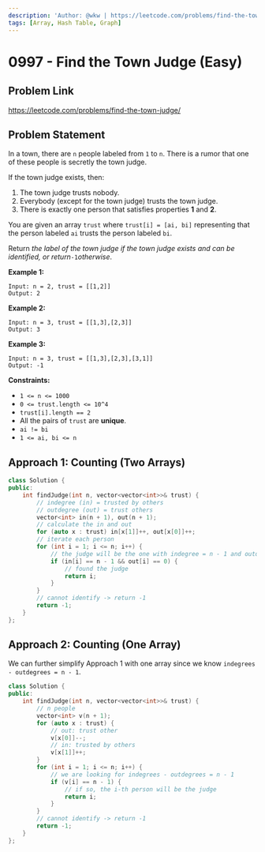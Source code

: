 ```yaml
---
description: 'Author: @wkw | https://leetcode.com/problems/find-the-town-judge/'
tags: [Array, Hash Table, Graph]
---
```


# 0997 - Find the Town Judge (Easy)

## Problem Link

https://leetcode.com/problems/find-the-town-judge/

## Problem Statement

In a town, there are `n` people labeled from `1` to `n`. There is a rumor that one of these people is secretly the town judge.

If the town judge exists, then:

1. The town judge trusts nobody.
2. Everybody (except for the town judge) trusts the town judge.
3. There is exactly one person that satisfies properties **1** and **2**.

You are given an array `trust` where `trust[i] = [ai, bi]` representing that the person labeled `ai` trusts the person labeled `bi`.

Return _the label of the town judge if the town judge exists and can be identified, or return_`-1`_otherwise_.

**Example 1:**

```
Input: n = 2, trust = [[1,2]]
Output: 2
```

**Example 2:**

```
Input: n = 3, trust = [[1,3],[2,3]]
Output: 3
```

**Example 3:**

```
Input: n = 3, trust = [[1,3],[2,3],[3,1]]
Output: -1
```

**Constraints:**

- `1 <= n <= 1000`
- `0 <= trust.length <= 10^4`
- `trust[i].length == 2`
- All the pairs of `trust` are **unique**.
- `ai != bi`
- `1 <= ai, bi <= n`

## Approach 1: Counting (Two Arrays)

<Tabs>
<TabItem value="cpp" label="C++">
<SolutionAuthor name="@wkw"/>

```cpp
class Solution {
public:
    int findJudge(int n, vector<vector<int>>& trust) {
		// indegree (in) = trusted by others
		// outdegree (out) = trust others
        vector<int> in(n + 1), out(n + 1);
		// calculate the in and out
        for (auto x : trust) in[x[1]]++, out[x[0]]++;
		// iterate each person
        for (int i = 1; i <= n; i++) {
			// the judge will be the one with indegree = n - 1 and outdegree = 0
            if (in[i] == n - 1 && out[i] == 0) {
				// found the judge
                return i;
            }
        }
        // cannot identify -> return -1
        return -1;
    }
};

```

</TabItem>
</Tabs>

## Approach 2: Counting (One Array)

We can further simplify Approach 1 with one array since we know `indegrees - outdegrees = n - 1`.

<Tabs>
<TabItem value="cpp" label="C++">
<SolutionAuthor name="@wkw"/>

```cpp
class Solution {
public:
    int findJudge(int n, vector<vector<int>>& trust) {
        // n people
        vector<int> v(n + 1);
        for (auto x : trust) {
            // out: trust other
            v[x[0]]--;
            // in: trusted by others
            v[x[1]]++;
        }
        for (int i = 1; i <= n; i++) {
            // we are looking for indegrees - outdegrees = n - 1
            if (v[i] == n - 1) {
                // if so, the i-th person will be the judge
                return i;
            }
        }
        // cannot identify -> return -1
        return -1;
    }
};

```

</TabItem>
</Tabs>
